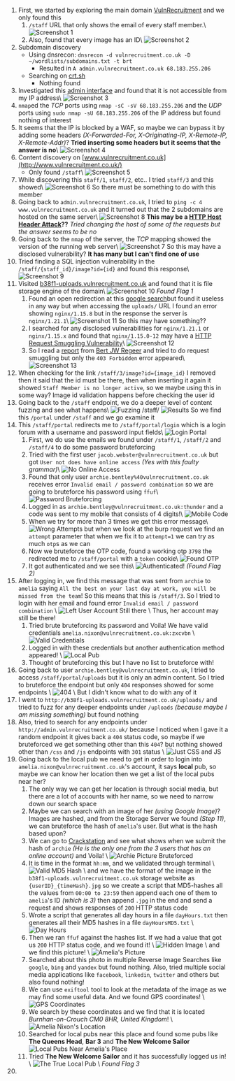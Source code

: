 1. First, we started by exploring the main domain [VulnRecruitment](http://www.vulnrecruitment.co.uk/) and we only found this
	1. `/staff` URL that only shows the email of every staff member.\ ![Screenshot 1](Screenshot_1.png)
	2. Also, found that every image has an ID\ ![Screenshot 2](Screenshot_2.png)
2. Subdomain discovery
	- Using dnsrecon: `dnsrecon -d vulnrecruitment.co.uk -D ~/wordlists/subdomains.txt -t brt`
		- Resulted in `A admin.vulnrecruitment.co.uk 68.183.255.206`
	- Searching on [crt.sh](https://crt.sh)
		- Nothing found
3. Investigated this [admin interface](http://admin.vulnrecruitment.co.uk/) and found that it is not accessible from my IP address\ ![Screenshot 3](Screenshot_3.png)
4. `nmap`ed the *TCP* ports using `nmap -sC -sV 68.183.255.206` and the *UDP* ports using `sudo nmap -sU 68.183.255.206` of the IP address but found nothing of interest
5. It seems that the IP is blocked by a WAF, so maybe we can bypass it by adding some headers *(X-Forwarded-For, X-Originating-IP, X-Remote-IP, X-Remote-Addr)*? **Tried inserting some headers but it seems that the answer is no**\ ![Screenshot 4](Screenshot_4.png)
6. Content discovery on [www.vulnrecruitment.co.uk](http://www.vulnrecruitment.co.uk/)
	- Only found `/staff`\ ![Screenshot 5](Screenshot_5.png)
7. While discovering this `staff/1`, `staff/2`, etc.. I tried `staff/3` and this showed\ ![Screenshot 6](Screenshot_6.png) So there must be something to do with this member
8. Going back to `admin.vulnrecruitment.co.uk`, I tried to `ping -c 4 www.vulnrecruitment.co.uk` and it turned out that the 2 subdomains are hosted on the same server\ ![Screenshot 8](Screenshot_8.png) **This may be a [HTTP Host Header Attack](https://portswigger.net/web-security/host-header)??** *Tried changing the host of some of the requests but the answer seems to be no*
9. Going back to the `nmap` of the server, the *TCP* mapping showed the version of the running web server\ ![Screenshot 7](Screenshot_7.png) 
 So this may have a disclosed vulnerability? **It has many but I can't find one of use**
10. Tried finding a SQL injection vulnerability in the `/staff/{staff_id}/image?id={id}` and found this response\ ![Screenshot 9](Screenshot_9.png)
11. Visited [b38f1-uploads.vulnrecruitment.co.uk](http://b38f1-uploads.vulnrecruitment.co.uk/) and found that it is file storage engine of the domain\ ![Screenshot 10](Screenshot_10.png) *Found Flag 1*
	1. Found an open redirection at this [google search](http://b38f1-uploads.vulnrecruitment.co.uk/redirect?url=https://www.google.com)but found it useless in any way but when accessing the `uploads/` URL I found an error showing `nginx/1.15.8` but in the response the server is `nginx/1.21.1`\ ![Screenshot 11](Screenshot_11.jpg)  So this may have something??
	2. I searched for any disclosed vulnerabilities for `nginx/1.21.1` or `nginx/1.15.x` and found that `nginx/1.15.0-12` may have a [HTTP Request Smuggling Vulnerability](https://portswigger.net/web-security/request-smuggling)\ ![Screenshot 12](Screenshot_12.png)	
	3. So I read a [report](https://keybase.pub/bertjwregeer/2019-12-10%20-%20error_page%20request%20smuggling.pdf) from [Bert JW Regeer](https://keybase.pub/bertjwregeer/) and tried to do request smuggling but only the `403 Forbidden` error appeared\ ![Screenshot 13](Screenshot_13.png)
12. When checking for the link `/staff/3/image?id={image_id}` I removed then it said that the id must be there, then when inserting it again it showed `Staff Member is no longer active`, so we maybe using this in some way? Image id validation happens before checking the user id
13. Going back to the `/staff` endpoint, we do a deeper level of content fuzzing and see what happens\ ![Fuzzing /staff/](Screenshot_14_1.png) ![Results](Screenshot_14_2.png) So we find this `/portal` under `/staff` and we go examine it
14. This `/staff/portal` redirects me to `/staff/portal/login` which is a login forum with a username and password input fields\ ![Login Portal](Screenshot_15.png)
	1. First, we do use the emails we found under `/staff/1`, `/staff/2` and `/staff/4` to do some password bruteforcing
	2. Tried with the first user `jacob.webster@vulnrecruitment.co.uk` but got `User not does have online access` *(Yes with this faulty grammar)*\ ![No Online Access](Screenshot_16.png)
	3. Found that only user `archie.bentley%40vulnrecruitment.co.uk` receives error `Invalid email / password combination` so we are going to bruteforce his password using `ffuf`\ ![Password Bruteforcing](Screenshot_17.png)
	4. Logged in as `archie.bentley@vulnrecruitment.co.uk:thunder` and a code was sent to my mobile that consists of 4 digits!\ ![Mobile Code](Screenshot_18.png)
	5. When we try for more than 3 times we get this error message\ ![Wrong Attempts](Screenshot_19.png) but when we look at the burp request we find an `attempt` parameter that when we fix it to `attempt=1` we can try as much `otp`s as we can
	6. Now we bruteforce the OTP code, found a working otp `3798` the redirected me to `/staff/portal` with a `token` cookie\ ![Found OTP](Screenshot_20.png)
	7. It got authenticated and we see this\ ![Authenticated!](Screenshot_21.png) *(Found Flag 2)*
15. After logging in, we find this message that was sent from `archie` to `amelia` saying `All the best on your last day at work, you will be missed from the team`! So this means that this is `/staff/3`. So I tried to login with her email and found error `Invalid email / password combination` \ ![Left User Account Still there](Screenshot_22.png) \ Thus, her account may still be there!
	1. Tried brute bruteforcing its password and Voila! We have valid credentials `amelia.nixon@vulnrecruitment.co.uk:zxcvbn` \ ![Valid Credentials](Screenshot_23.png)
	2. Logged in with these credentials but another authentication method appeared! \ ![Local Pub](Screenshot_24.png)
	3. Thought of bruteforcing this but I have no list to bruteforce with!
16. Going back to user `archie.bentley@vulnrecruitment.co.uk`, I tried to access `/staff/portal/uploads` but it is only an admin content. So I tried to bruteforce the endpoint but only `404` responses showed for some endpoints \ ![404](Screenshot_26.png) \ But I didn't know what to do with any of it
17. I went to `http://b38f1-uploads.vulnrecruitment.co.uk/uploads/` and tried to fuzz for any deeper endpoints under `/uploads` *(because maybe I am missing something)* but found nothing
18. Also, tried to search for any endpoints under `http://admin.vulnrecruitment.co.uk/` because I noticed when I gave it a random endpoint it gives back a `404` status code, so maybe if we bruteforced we get something other than this `404`? but nothing showed other than `/css` and `/js` endpoints with `301` status \ ![Just CSS and JS](Screenshot_27.png)
19. Going back to the local pub we need to get in order to login into `amelia.nixon@vulnrecruitment.co.uk`'s account, it says **local** pub, so maybe we can know her location then we get a list of the local pubs near her?
	1. The only way we can get her location is through social media, but there are a lot of accounts with her name, so we need to narrow down our search space
	2. Maybe we can search with an image of her *(using Google Image)*? Images are hashed, and from the Storage Server we found *(Step 11)*, we can bruteforce the hash of `amelia`'s user. But what is the hash based upon?
	3. We can go to [Crackstation](https://crackstation.net/) and see what shows when we submit the hash of `archie` *(He is the only one from the 3 users that has an online account)* and Voila! \  ![Archie Picture Bruteforced](Screenshot_28.png)
	4. It is time in the format `hh:mm`, and we validated through terminal \ ![Valid MD5 Hash](Screenshot_29.png) \ and we have the format of the image in the `b38f1-uploads.vulnrecruitment.co.uk` storage website as `{userID}_{timeHash}.jpg` so we create a script that MD5-hashes all the values from `00:00 to 23:59` then append each one of them to `amelia`'s ID *(which is 3)* then append `.jpg` in the end and send a request and shows responses of `200` HTTP status code
	5. Wrote a script that generates all day hours in a file `dayHours.txt` then generates all their MD5 hashes in a file `dayHoursMD5.txt` \ ![Day Hours](Screenshot_30.png)
	6. Then we ran `ffuf` against the hashes list. If we had a value that got us `200` HTTP status code, and we found it! \ ![Hidden Image](Screenshot_31.png) \ and we find this picture! \ ![Amelia's Picture](Screenshot_32.png)
	7. Searched about this photo in multiple Reverse Image Searches like `google`, `bing` and `yandex` but found nothing. Also, tried multiple social media applications like `facebook`, `linkedin`, `twitter` and others but also found nothing!
	8. We can use `exiftool` tool to look at the metadata of the image as we may find some useful data. And we found GPS coordinates! \ ![GPS Coordinates](Screenshot_33.png)
	9. We search by these coordinates and we find that it is located *Burnhan-on-Crouch CM0 8HR, United Kingdom*! \ ![Amelia Nixon's Location](Screenshot_34.png)
	10. Searched for local pubs near this place and found some pubs like **The Queens Head**, **Bar 3** and **The New Welcome Sailor**![Local Pubs Near Amelia's Place](Screenshot_35.png)
	11. Tried **The New Welcome Sailor** and it has successfully logged us in! \ ![The True Local Pub](Screenshot_36.png) \ *Found Flag 3*
20. 